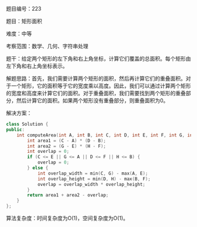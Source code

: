 题目编号：223

题目：矩形面积

难度：中等

考察范围：数学、几何、字符串处理

题干：给定两个矩形的左下角和右上角坐标，计算它们覆盖的总面积。每个矩形由左下角和右上角坐标表示。

解题思路：首先，我们需要计算两个矩形的面积，然后再计算它们的重叠面积。对于一个矩形，它的面积等于它的宽度乘以高度。因此，我们可以通过计算两个矩形的宽度和高度来计算它们的面积。对于重叠面积，我们需要找到两个矩形的重叠部分，然后计算它的面积。如果两个矩形没有重叠部分，则重叠面积为0。

解决方案：

```cpp
class Solution {
public:
    int computeArea(int A, int B, int C, int D, int E, int F, int G, int H) {
        int area1 = (C - A) * (D - B);
        int area2 = (G - E) * (H - F);
        int overlap = 0;
        if (C <= E || G <= A || D <= F || H <= B) {
            overlap = 0;
        } else {
            int overlap_width = min(C, G) - max(A, E);
            int overlap_height = min(D, H) - max(B, F);
            overlap = overlap_width * overlap_height;
        }
        return area1 + area2 - overlap;
    }
};
```

算法复杂度：时间复杂度为O(1)，空间复杂度为O(1)。